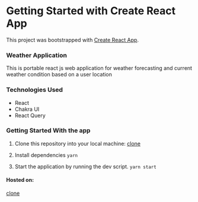 # Getting Started with Create React App

This project was bootstrapped with [Create React App](https://github.com/facebook/create-react-app).

### Weather Application

This is portable react js web application for weather forecasting and current weather condition based on a user location

### Technologies Used

- React 
- Chakra UI
- React Query

### Getting Started With the app

1. Clone this repository into your local machine:
[clone](https://github.com/Akius1/Weather-app)

2. Install dependencies
    `yarn`

3. Start the application by running the dev script.
    `yarn start`

#### Hosted on:
[clone](https://github.com/Akius1/Weather-app)